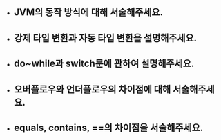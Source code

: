 - JVM의 동작 방식에 대해 서술해주세요.
  -  
- 강제 타입 변환과 자동 타입 변환을 설명해주세요.
  - 
- do~while과 switch문에 관하여 설명해주세요.
  - 
- 오버플로우와 언더플로우의 차이점에 대해 서술해주세요.
  - 
- equals, contains, ==의 차이점을 서술해주세요.
  -   
